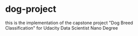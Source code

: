 # dog-project
this is the implementation of the capstone project "Dog Breed Classification" for Udacity Data Scientist Nano Degree
